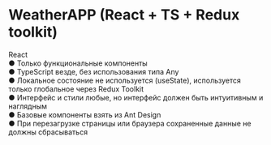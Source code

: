 # WeatherAPP (React + TS + Redux toolkit)

React <br />
● Только функциональные компоненты <br />
● TypeScript везде, без использования типа Any <br />
● Локальное состояние не используется (useState), используется только
глобальное через Redux Toolkit <br />
● Интерфейс и стили любые, но интерфейс должен быть интуитивным и
наглядным <br />
● Базовые компоненты взять из Ant Design <br />
● При перезагрузке страницы или браузера сохраненные данные не должны
сбрасываться <br />
